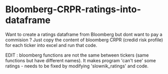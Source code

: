 # Bloomberg-CRPR-ratings-into-dataframe
Want to create a ratings dataframe from Bloomberg but dont want to pay a commision ? 
Just copy the content of bloomberg CRPR (credid risk profile) for each ticker into excel and run that code.

EDIT : bloomberg functions are not the same between tickers (same functions but have different names).
It makes program 'can't see' some ratings - needs to be fixed by modifying 'slownik_ratings' and code.
